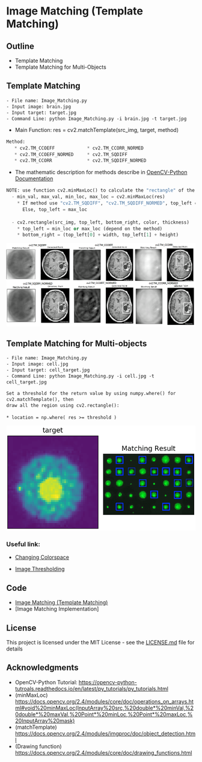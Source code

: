 # Image Matching (Template Matching)

## Outline
- Template Matching
- Template Matching for Multi-Objects

## Template Matching
```
- File name: Image_Matching.py 
- Input image: brain.jpg 
- Input target: target.jpg
- Command Line: python Image_Matching.py -i brain.jpg -t target.jpg
```
* Main Function: res = cv2.matchTemplate(src_img, target, method)
```python
Method:
   * cv2.TM_CCOEFF            * cv2.TM_CCORR_NORMED
   * cv2.TM_CCOEFF_NORMED     * cv2.TM_SQDIFF
   * cv2.TM_CCORR             * cv2.TM_SQDIFF_NORMED
```
* The mathematic description for methods describe in [OpenCV-Python Documentation](https://docs.opencv.org/2.4/modules/imgproc/doc/object_detection.html)

```python
NOTE: use function cv2.minMaxLoc() to calculate the "rectangle" of the target.
  - min_val, max_val, min_loc, max_loc = cv2.minMaxLoc(res)
    * If method use "cv2.TM_SQDIFF", "cv2.TM_SQDIFF_NORMED", top_left = min_loc.
      Else, top_left = max_loc
    
  - cv2.rectangle(src_img, top_left, bottom_right, color, thickness)
    * top_left = min_loc or max_loc (depend on the method)
    * bottom_right = (top_left[0] + width, top_left[1] + height)
```

![](README_IMG/temp_match.png)

## Template Matching for Multi-objects
```
- File name: Image_Matching.py 
- Input image: cell.jpg
- Input target: cell_target.jpg
- Command Line: python Image_Matching.py -i cell.jpg -t cell_target.jpg
```
```
Set a threshold for the return value by using numpy.where() for cv2.matchTemplate(), then 
draw all the region using cv2.rectangle():

* location = np.where( res >= threshold )
```

![](README_IMG/multi_match.png)

### Useful link:

- [Changing Colorspace](https://github.com/Hank-Tsou/Computer-Vision-OpenCV-Python/tree/master/tutorials/Image_Processing/1_Changing_colorspace)

- [Image Thresholding](https://github.com/Hank-Tsou/Computer-Vision-OpenCV-Python/tree/master/tutorials/Image_Processing/2_Image_Thresholding)

## Code
- [Image Matching (Template Matching)](https://github.com/Hank-Tsou/Computer-Vision-OpenCV-Python/tree/master/tutorials/Image_Processing/10_Image_Matching)
- [Image Matching Implementation]

## License

This project is licensed under the MIT License - see the [LICENSE.md](LICENSE.md) file for details

## Acknowledgments

* OpenCV-Python Tutorial: https://opencv-python-tutroals.readthedocs.io/en/latest/py_tutorials/py_tutorials.html
* (minMaxLoc) https://docs.opencv.org/2.4/modules/core/doc/operations_on_arrays.html#void%20minMaxLoc(InputArray%20src,%20double*%20minVal,%20double*%20maxVal,%20Point*%20minLoc,%20Point*%20maxLoc,%20InputArray%20mask)
* (matchTemplate) https://docs.opencv.org/2.4/modules/imgproc/doc/object_detection.html
* (Drawing function) https://docs.opencv.org/2.4/modules/core/doc/drawing_functions.html
